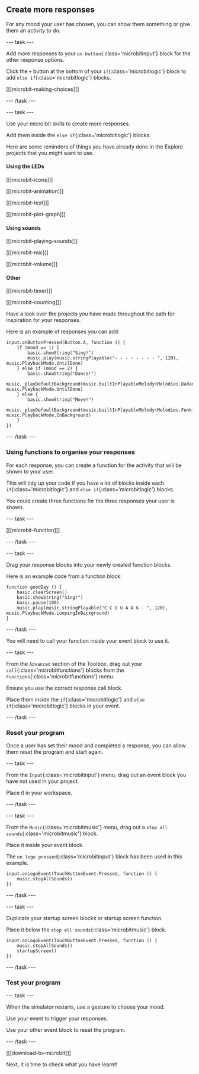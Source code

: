 ## Create more responses

For any mood your user has chosen, you can show them something or give them an activity to do.

--- task ---

Add more responses to your `on button`{:class='microbitinput'} block for the other response options.

Click the `+` button at the bottom of your `if`{:class='microbitlogic'} block to add `else if`{:class='microbitlogic'} blocks.

[[[microbit-making-choices]]]

--- /task ---

--- task ---

Use your micro:bit skills to create more responses. 

Add them inside the `else if`{:class='microbitlogic'} blocks.

Here are some reminders of things you have already done in the Explore projects that you might want to use.

#### Using the LEDs

[[[microbit-icons]]]

[[[microbit-animation]]]

[[[microbit-text]]]

[[[microbit-plot-graph]]]

#### Using sounds

[[[microbit-playing-sounds]]]

[[[microbit-mic]]]

[[[microbit-volume]]]

#### Other

[[[microbit-timer]]]

[[[microbit-counting]]]

Have a look over the projects you have made throughout the path for inspiration for your responses.

Here is an example of responses you can add:

```microbit
input.onButtonPressed(Button.A, function () {
    if (mood == 1) {
        basic.showString("Sing!")
        music.play(music.stringPlayable("- - - - - - - - ", 120), music.PlaybackMode.UntilDone)
    } else if (mood == 2) {
        basic.showString("Dance!")
        music._playDefaultBackground(music.builtInPlayableMelody(Melodies.Dadadadum), music.PlaybackMode.UntilDone)
    } else {
        basic.showString("Move!")
        music._playDefaultBackground(music.builtInPlayableMelody(Melodies.Funk), music.PlaybackMode.InBackground)
    }
})
```
--- /task ---


### Using functions to organise your responses

For each response, you can create a function for the activity that will be shown to your user. 

This will tidy up your code if you have a lot of blocks inside each `if`{:class='microbitlogic'} and `else if`{:class='microbitlogic'} blocks.

You could create three functions for the three responses your user is shown.

--- task ---

[[[microbit-function]]]

--- /task ---

--- task ---

Drag your response blocks into your newly created function blocks. 

Here is an example code from a function block:

```microbit
function goodDay () {
    basic.clearScreen()
    basic.showString("Sing!")
    basic.pause(100)
    music.play(music.stringPlayable("C C G G A A G - ", 120), music.PlaybackMode.LoopingInBackground)
}
```

--- /task ---

You will need to call your function inside your event block to use it.

--- task ---

From the `Advanced` section of the Toolbox, drag out your `call`{:class='microbitfunctions'} blocks from the `Functions`{:class='microbitfunctions'} menu.

Ensure you use the correct response call block.

Place them inside the `if`{:class='microbitlogic'} and `else if`{:class='microbitlogic'} blocks in your event.

--- /task ---

### Reset your program

Once a user has set their mood and completed a response, you can allow them reset the program and start again.

--- task ---

From the `Input`{:class='microbitinput'} menu, drag out an event block you have not used in your project.

Place it in your workspace.

--- /task ---

--- task ---

From the `Music`{:class='microbitmusic'} menu, drag out a `stop all sounds`{:class='microbitmusic'} block.

Place it inside your event block.

The `on logo pressed`{:class='microbitinput'} block has been used in this example.

```microbit
input.onLogoEvent(TouchButtonEvent.Pressed, function () {
    music.stopAllSounds()
})
```
--- /task ---

--- task ---

Duplicate your startup screen blocks or startup screen function.

Place it below the `stop all sounds`{:class='microbitmusic'} block.

```microbit
input.onLogoEvent(TouchButtonEvent.Pressed, function () {
    music.stopAllSounds()
    startupScreen()
})
```

--- /task ---

### Test your program

--- task ---

When the simulator restarts, use a gesture to choose your mood.

Use your event to trigger your responses.

Use your other event block to reset the program.

--- /task ---

[[[download-to-microbit]]]

Next, it is time to check what you have learnt!